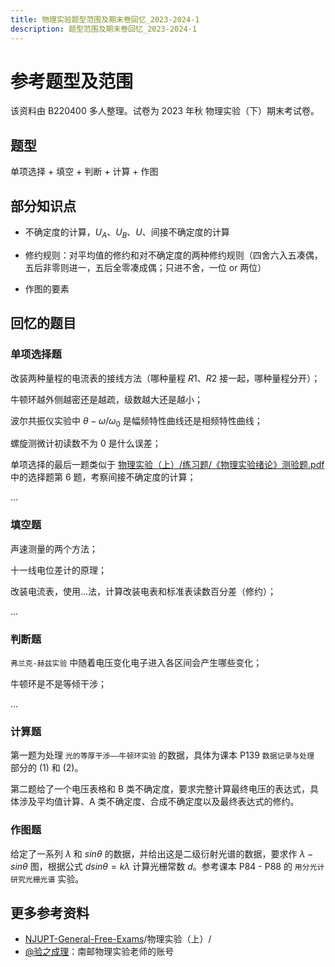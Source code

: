 ```yaml
---
title: 物理实验题型范围及期末卷回忆_2023-2024-1
description: 题型范围及期末卷回忆_2023-2024-1
---
```

# 参考题型及范围

该资料由 B220400 多人整理。试卷为 2023 年秋 物理实验（下）期末考试卷。

## 题型

单项选择 + 填空 + 判断 + 计算 + 作图

## 部分知识点

- 不确定度的计算，$U_A$、$U_B$、$U$、间接不确定度的计算

- 修约规则：对平均值的修约和对不确定度的两种修约规则（四舍六入五凑偶，五后非零则进一，五后全零凑成偶；只进不舍，一位 or 两位）
- 作图的要素

## 回忆的题目

### 单项选择题

改装两种量程的电流表的接线方法（哪种量程 $R1$、$R2$ 接一起，哪种量程分开）；

牛顿环越外侧越密还是越疏，级数越大还是越小；

波尔共振仪实验中 $\theta-\omega/\omega_0$ 是幅频特性曲线还是相频特性曲线；

螺旋测微计初读数不为 0 是什么误差；

单项选择的最后一题类似于 [物理实验（上）/练习题/《物理实验绪论》测验题.pdf](https://github.com/NJUPTFreeExams/NJUPT-General-Free-Exams/blob/master/%E7%89%A9%E7%90%86%E5%AE%9E%E9%AA%8C%EF%BC%88%E4%B8%8A%EF%BC%89/%E7%BB%83%E4%B9%A0%E9%A2%98/%E3%80%8A%E7%89%A9%E7%90%86%E5%AE%9E%E9%AA%8C%E7%BB%AA%E8%AE%BA%E3%80%8B%E6%B5%8B%E9%AA%8C%E9%A2%98.pdf) 中的选择题第 6 题，考察间接不确定度的计算；

...

### 填空题

声速测量的两个方法；

十一线电位差计的原理；

改装电流表，使用...法，计算改装电表和标准表读数百分差（修约）；

...

### 判断题

`弗兰克-赫兹实验` 中随着电压变化电子进入各区间会产生哪些变化；

牛顿环是不是等倾干涉；

...

### 计算题

第一题为处理 `光的等厚干涉——牛顿环实验` 的数据，具体为课本 P139 `数据记录与处理` 部分的 (1) 和 (2)。

第二题给了一个电压表格和 B 类不确定度，要求完整计算最终电压的表达式，具体涉及平均值计算、A 类不确定度、合成不确定度以及最终表达式的修约。

### 作图题

给定了一系列 $\lambda$ 和 $sin\theta$ 的数据，并给出这是二级衍射光谱的数据，要求作 $\lambda-sin\theta$ 图，根据公式 $d sin\theta=k\lambda$ 计算光栅常数 $d$。参考课本 P84 - P88 的 `用分光计研究光栅光谱` 实验。

## 更多参考资料

- [NJUPT-General-Free-Exams](https://github.com/NJUPTFreeExams/NJUPT-General-Free-Exams/tree/master)/物理实验（上）/
- [@验之成理](https://space.bilibili.com/2114171048)：南邮物理实验老师的账号
